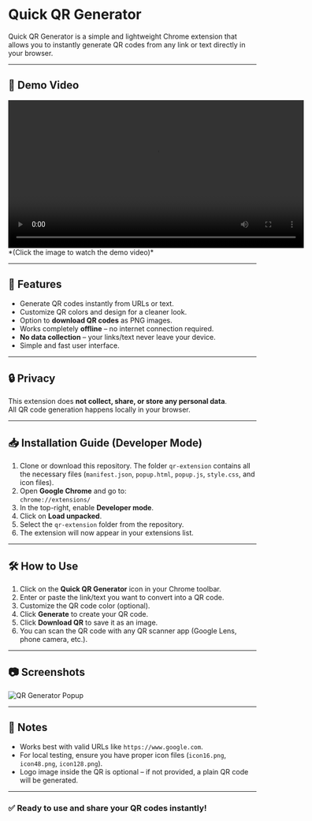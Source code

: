 # Quick QR Generator

Quick QR Generator is a simple and lightweight Chrome extension that allows you to instantly generate QR codes from any link or text directly in your browser. 

---

## 🎥 Demo Video

<video width="600" controls>
  <source src="Demo.mp4" type="video/mp4">
  Your browser does not support the video tag.
</video> 
*(Click the image to watch the demo video)*

---

## 🚀 Features

- Generate QR codes instantly from URLs or text.  
- Customize QR colors and design for a cleaner look.  
- Option to **download QR codes** as PNG images.  
- Works completely **offline** – no internet connection required.  
- **No data collection** – your links/text never leave your device.  
- Simple and fast user interface.  

---

## 🔒 Privacy

This extension does **not collect, share, or store any personal data**.  
All QR code generation happens locally in your browser.

---

## 📥 Installation Guide (Developer Mode)

1. Clone or download this repository. The folder `qr-extension` contains all the necessary files (`manifest.json`, `popup.html`, `popup.js`, `style.css`, and icon files).  
2. Open **Google Chrome** and go to:  
   `chrome://extensions/`  
3. In the top-right, enable **Developer mode**.  
4. Click on **Load unpacked**.  
5. Select the `qr-extension` folder from the repository.  
6. The extension will now appear in your extensions list.  

---
## 🛠️ How to Use

1. Click on the **Quick QR Generator** icon in your Chrome toolbar.  
2. Enter or paste the link/text you want to convert into a QR code.  
3. Customize the QR code color (optional).  
4. Click **Generate** to create your QR code.  
5. Click **Download QR** to save it as an image.  
6. You can scan the QR code with any QR scanner app (Google Lens, phone camera, etc.).  

---

## 📷 Screenshots


![QR Generator Popup](qr-extension/assets/ss.png)


---

## 📌 Notes

- Works best with valid URLs like `https://www.google.com`.  
- For local testing, ensure you have proper icon files (`icon16.png`, `icon48.png`, `icon128.png`).  
- Logo image inside the QR is optional – if not provided, a plain QR code will be generated.  

---

### ✅ Ready to use and share your QR codes instantly!
